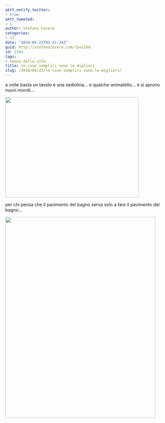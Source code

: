 ```yaml
---
aktt_notify_twitter:
- true
aktt_tweeted:
- 1
author: Stefano Cecere
categories:
- JJ
date: "2010-04-23T02:41:24Z"
guid: http://stefanocecere.com/?p=2164
id: 2164
tags:
- senso della vita
title: le cose semplici sono le migliori
slug: /2010/04/23/le-cose-semplici-sono-le-migliori/
---
```


a volte basta un tavolo e una sediolina&#8230; e qualche animaletto&#8230; e si aprono nuovi mondi&#8230;
  
<img class="aligncenter size-medium wp-image-2165" title="jj tavolo" src="http://stefanocecere.com/wp-content/uploads/sites/3/2010/04/jj-tavolo-426x320.jpg" alt="" width="426" height="320" />

per chi pensa che il pavimento del bagno serva solo a fare il pavimento del bagno&#8230;

<img class="aligncenter size-full wp-image-2168" title="jj edicola" src="http://stefanocecere.com/wp-content/uploads/sites/3/2010/04/jj-edicola1.jpg" alt="" width="480" height="640" srcset="http://stefanocecere.com/wp-content/uploads/sites/3/2010/04/jj-edicola1.jpg 480w, http://stefanocecere.com/wp-content/uploads/sites/3/2010/04/jj-edicola1-225x300.jpg 225w" sizes="(max-width: 480px) 100vw, 480px" />